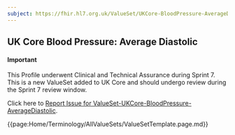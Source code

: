 ```yaml
---
subject: https://fhir.hl7.org.uk/ValueSet/UKCore-BloodPressure-AverageDiastolic
---
```

## UK Core Blood Pressure: Average Diastolic

<div id="newAsset" markdown="span" class="alert alert-success" role="alert"><h4><i class="fa fa-star"></i> Important</h4>

This Profile underwent Clinical and Technical Assurance during Sprint 7. This is a new ValueSet added to UK Core and should undergo review during the Sprint 7 review window.

Click here to <a href="https://simplifier.net/HL7FHIRUKCoreR4/ValueSet-UKCore-BloodPressure-AverageDiastolic/~issues?level=File">Report Issue for ValueSet-UKCore-BloodPressure-AverageDiastolic<a>.
</div>

{{page:Home/Terminology/AllValueSets/ValueSetTemplate.page.md}}